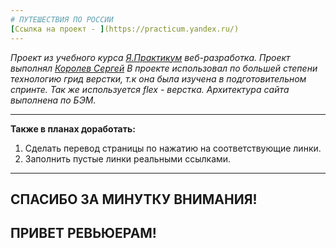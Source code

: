 ```yaml
---
# ПУТЕШЕСТВИЯ ПО РОССИИ
[Ссылка на проект - ](https://practicum.yandex.ru/) 
---
```


_Проект из учебного курса [Я.Практикум](https://practicum.yandex.ru/) веб-разработка._
_Проект выполнял [Королев Сергей](https://vk.com/id46453265)_
_В проекте использовал по большей степени технологию грид верстки, т.к она была изучена в подготовительном спринте. Так же используется flex - верстка. Архитектура сайта выполнена по БЭМ._

---

**Также в планах доработать:**

1. Сделать перевод страницы по нажатию на соответствующие линки.
2. Заполнить пустые линки реальными ссылками.

---

## СПАСИБО ЗА МИНУТКУ ВНИМАНИЯ!

## ПРИВЕТ РЕВЬЮЕРАМ!
